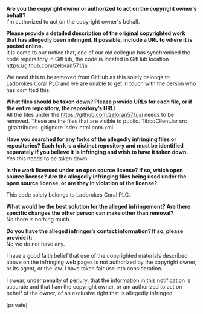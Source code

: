 **Are you the copyright owner or authorized to act on the copyright owner’s behalf?**  
I'm authorized to act on the copyright owner's behalf.

**Please provide a detailed description of the original copyrighted work that has allegedly been infringed. If possible, include a URL to where it is posted online.**  
It is come to our notice that, one of our old collegue has synchronised the code reporsitory in GitHub, the code is located in GitHub location https://github.com/zeloran571/jai.

We need this to be removed from GitHub as this solely belongs to Ladbrokes Coral PLC and we are unable to get in touch with the person who has comitted this.

**What files should be taken down? Please provide URLs for each file, or if the entire repository, the repository’s URL:**  
All the files under the https://github.com/zeloran571/jai needs to be removed. These are the files that are visible to public.
TibcoClientJar
src
.gitattributes
.gitignore
index.html
pom.xml

**Have you searched for any forks of the allegedly infringing files or repositories? Each fork is a distinct repository and must be identified separately if you believe it is infringing and wish to have it taken down.**  
Yes this needs to be taken down.

**Is the work licensed under an open source license? If so, which open source license? Are the allegedly infringing files being used under the open source license, or are they in violation of the license?**  

This code solely belongs to Ladbrokes Coral PLC.

**What would be the best solution for the alleged infringement? Are there specific changes the other person can make other than removal?**  
No there is nothing much.

**Do you have the alleged infringer’s contact information? If so, please provide it:**  
No we do not have any.

I have a good faith belief that use of the copyrighted materials described above on the infringing web pages is not authorized by the copyright owner, or its agent, or the law. I have taken fair use into consideration.

I swear, under penalty of perjury, that the information in this notification is accurate and that I am the copyright owner, or am authorized to act on behalf of the owner, of an exclusive right that is allegedly infringed.

[private]

